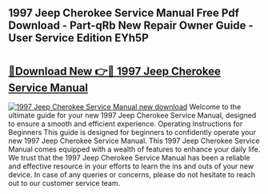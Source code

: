 ## 1997 Jeep Cherokee Service Manual Free Pdf Download - Part-qRb New Repair Owner Guide - User Service Edition EYh5P

# <h2><a href="http://bc17008.oget.top/?id=1997+Jeep+Cherokee+Service+Manual">🔗Download New 👉🔴 1997 Jeep Cherokee Service Manual</a></h2>

[![1997 Jeep Cherokee Service Manual new download](https://i.imgur.com/5g1atiW.png)](http://bc17008.oget.top/?id=1997+Jeep+Cherokee+Service+Manual)
Welcome to the ultimate guide for your new 1997 Jeep Cherokee Service Manual, designed to ensure a smooth and efficient experience. Operating Instructions for Beginners This guide is designed for beginners to confidently operate your new 1997 Jeep Cherokee Service Manual. This 1997 Jeep Cherokee Service Manual comes equipped with a wealth of features to enhance your daily life. We trust that the 1997 Jeep Cherokee Service Manual has been a reliable and effective resource in your efforts to learn the ins and outs of your new device. In case of any queries or concerns, please do not hesitate to reach out to our customer service team.
